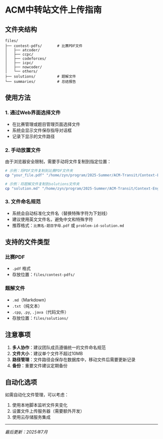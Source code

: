 # ACM中转站文件上传指南

## 文件夹结构

```
files/
├── contest-pdfs/       # 比赛PDF文件
│   ├── atcoder/
│   ├── ccpc/
│   ├── codeforces/
│   ├── icpc/
│   ├── nowcoder/
│   └── others/
├── solutions/          # 题解文件
└── summaries/          # 总结报告
```

## 使用方法

### 1. 通过Web界面选择文件
- 在比赛管理或题目管理页面选择文件
- 系统会显示文件保存指导对话框
- 记录下显示的文件路径

### 2. 手动放置文件
由于浏览器安全限制，需要手动将文件复制到指定位置：

```bash
# 示例：将PDF文件复制到比赛PDF文件夹
cp "your_file.pdf" "/home/zyn/program/2025-Summer/ACM-Transit/Context-Engineering-Intro/acm-transit/files/contest-pdfs/your_file.pdf"

# 示例：将题解文件复制到solutions文件夹
cp "solution.md" "/home/zyn/program/2025-Summer/ACM-Transit/Context-Engineering-Intro/acm-transit/files/solutions/solution.md"
```

### 3. 文件命名规范
- 系统会自动标准化文件名（替换特殊字符为下划线）
- 建议使用英文文件名，避免中文和特殊字符
- 推荐格式：`比赛名-题目字母.pdf` 或 `problem-id-solution.md`

## 支持的文件类型

### 比赛PDF
- `.pdf` 格式
- 存放位置：`files/contest-pdfs/`

### 题解文件
- `.md`（Markdown）
- `.txt`（纯文本）
- `.cpp`, `.py`, `.java`（代码文件）
- 存放位置：`files/solutions/`

## 注意事项

1. **多人协作**：建议团队成员遵循统一的文件命名规范
2. **文件大小**：建议单个文件不超过10MB
3. **路径管理**：文件路径会保存在数据库中，移动文件后需要更新记录
4. **备份**：重要文件建议定期备份

## 自动化选项

如需自动化文件管理，可以考虑：
1. 使用本地脚本监听文件夹变化
2. 设置文件上传服务器（需要额外开发）
3. 使用云存储服务集成

---
*最后更新：2025年7月*